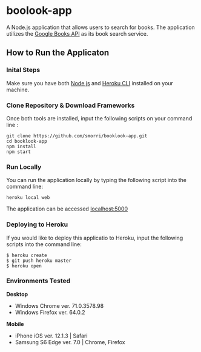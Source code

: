 # boolook-app

A Node.js application that allows users to search for books. The application utilizes the [Google Books API](https://developers.google.com/books/ "Google Books API") as its book search service. 

## How to Run the Applicaton

### Inital Steps 

Make sure you have both [Node.js](http://nodejs.org/ "Node.js") and [Heroku CLI](https://cli.heroku.com/ "Heroku CLI") installed on your machine. 

### Clone Repository & Download Frameworks

Once both tools are installed, input the following scripts on your command line : 
```
git clone https://github.com/smorri/booklook-app.git
cd booklook-app
npm install
npm start
```

### Run Locally
You can run the application locally by typing the following script into the command line: 
```
heroku local web
```

The application can be accessed [localhost:5000](http://localhost:5000/ "localhost:5000")

### Deploying to Heroku
If you would like to deploy this applicatio to Heroku, input the following scripts into the command line: 
```
$ heroku create
$ git push heroku master
$ heroku open
```

### Environments Tested
**Desktop**
- Windows Chrome ver. 71.0.3578.98
- Windows Firefox ver. 64.0.2

**Mobile**
- iPhone iOS ver. 12.1.3 | Safari
- Samsung S6 Edge ver. 7.0 | Chrome, Firefox
